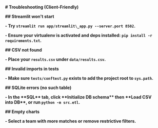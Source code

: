 **# Troubleshooting (Client-Friendly)**



**## Streamlit won't start**

**- Try `streamlit run app/streamlit\_app.py --server.port 8502`.**

**- Ensure your virtualenv is activated and deps installed: `pip install -r requirements.txt`.**



**## CSV not found**

**- Place your `results.csv` under `data/results.csv`.**



**## Invalid imports in tests**

**- Make sure `tests/conftest.py` exists to add the project root to `sys.path`.**



**## SQLite errors (no such table)**

**- In the \*\*SQL\*\* tab, click \*\*Initialize DB schema\*\* then \*\*Load CSV into DB\*\*, or run `python -m src.etl`.**



**## Empty charts**

**- Select a team with more matches or remove restrictive filters.**



